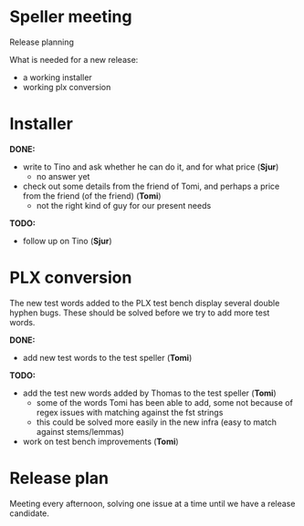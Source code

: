 # Speller meeting

Release planning

What is needed for a new release:
* a working installer
* working plx conversion

# Installer

**DONE:**
* write to Tino and ask whether he can do it, and for what price (**Sjur**)
    - no answer yet
* check out some details from the friend of Tomi, and perhaps a price from the
  friend (of the friend) (**Tomi**)
    - not the right kind of guy for our present needs

**TODO:**
* follow up on Tino (**Sjur**)

# PLX conversion

The new test words added to the PLX test bench display several double hyphen bugs. These should be solved before we try to add more test words.

**DONE:**
* add new test words to the test speller (**Tomi**)

**TODO:**
* add the test new words added by Thomas to the test speller (**Tomi**)
    - some of the words Tomi has been able to add, some not because of regex issues
   with matching against the fst strings
    - this could be solved more easily in the new infra (easy to match against
   stems/lemmas)
* work on test bench improvements (**Tomi**)

# Release plan

Meeting every afternoon, solving one issue at a time until we have a release candidate.
